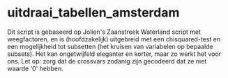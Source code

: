 # uitdraai_tabellen_amsterdam

Dit script is gebaseerd op Jolien's Zaanstreek Waterland script met weegfactoren, en is (hoofdzakelijk) uitgebreid met een chisquared-test en een mogelijkheid tot subsetten (het kruisen van variabelen op bepaalde subsets). Het kan ongetwijfeld eleganter en korter, maar zo werkt het voor ons. Let op: zorg dat de crossvars zodanig zijn gecodeerd dat ze niet waarde '0' hebben.
